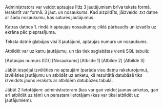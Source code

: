 Administrators var veidot aptaujas līdz 3 jautājumiem brīva teksta formā. Ierakstīt var formā: 3 jaut. un nosaukums. Kad aizpildīts, jāizveido .txt datne ar šādu nosaukumu, kas saturēs jautājumus.

Katras datnes 1. rindā ir aptaujas nosaukums; ciklā pārbaudīs un izvadīs uz ekrāna pēc pieprasījuma.

Teksta datnē glabājas visi 3 jautājumi, aptaujas numurs un nosaukums.

Atbildēt var uz katru jautājumu, un tās tiek saglabātas vienā SQL tabulā:

[Aptaujas numurs (ID)] [Nosaukums] [Atbilde 1] [Atbilde 2] [Atbilde 3]

Jābūt iespējai izvēlēties no aptaujām (parāda visu datņu raksturojumu), izvēlēties jautājumu un atbildēt uz anketu, kā rezultātā datubāzē tiks izveidots jauns ieraksts ar atbildēm datubāzes tabulā.

Jābūt 2 lietotājiem: administratoram (kas var gan veidot jaunas anketas, gan arī atbildēt uz tām) un parastam lietotājam (kas var tikai atbildēt uz jautājumiem).
